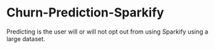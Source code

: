 # Churn-Prediction-Sparkify
Predicting is the user will or will not opt out from using Sparkify using a large dataset.

